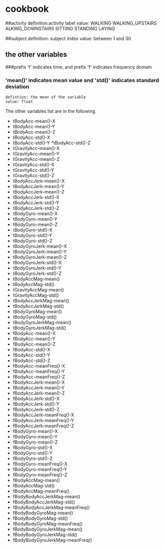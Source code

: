 # cookbook
##activity 
	definition:activity label
	value:	WALKING
	        WALKING_UPSTAIRS
            ALKING_DOWNSTAIRS
            SITTING
            STANDING
            LAYING

##subject
	definition: subject index
    value: between 1 and 30	

## the other variables
###prefix 't' indicates time, and prefix 'f' indicates frequency domain
### 'mean()' indicates  mean value and 'std()' indicates standard deviation
	defintion: the mean of the variable
	value: float 
The other variables list are in the following. 	
* tBodyAcc-mean()-X
* tBodyAcc-mean()-Y 
* tBodyAcc-mean()-Z 
* tBodyAcc-std()-X 
* tBodyAcc-std()-Y 
*tBodyAcc-std()-Z 
* tGravityAcc-mean()-X 
* tGravityAcc-mean()-Y 
* tGravityAcc-mean()-Z 
* tGravityAcc-std()-X 
* tGravityAcc-std()-Y 
* tGravityAcc-std()-Z 
* tBodyAccJerk-mean()-X 
* tBodyAccJerk-mean()-Y 
* tBodyAccJerk-mean()-Z 
* tBodyAccJerk-std()-X 
* tBodyAccJerk-std()-Y 
* tBodyAccJerk-std()-Z 
* tBodyGyro-mean()-X 
* tBodyGyro-mean()-Y 
* tBodyGyro-mean()-Z 
* tBodyGyro-std()-X 
* tBodyGyro-std()-Y 
* tBodyGyro-std()-Z 
* tBodyGyroJerk-mean()-X 
* tBodyGyroJerk-mean()-Y 
* tBodyGyroJerk-mean()-Z 
* tBodyGyroJerk-std()-X 
* tBodyGyroJerk-std()-Y 
* tBodyGyroJerk-std()-Z 
* tBodyAccMag-mean() 
* tBodyAccMag-std() 
* tGravityAccMag-mean() 
* tGravityAccMag-std() 
* tBodyAccJerkMag-mean() 
* tBodyAccJerkMag-std() 
* tBodyGyroMag-mean() 
* tBodyGyroMag-std() 
* tBodyGyroJerkMag-mean() 
* tBodyGyroJerkMag-std() 
* fBodyAcc-mean()-X 
* fBodyAcc-mean()-Y 
* fBodyAcc-mean()-Z 
* fBodyAcc-std()-X 
* fBodyAcc-std()-Y 
* fBodyAcc-std()-Z 
* fBodyAcc-meanFreq()-X 
* fBodyAcc-meanFreq()-Y 
* fBodyAcc-meanFreq()-Z 
* fBodyAccJerk-mean()-X 
* fBodyAccJerk-mean()-Y 
* fBodyAccJerk-mean()-Z 
* fBodyAccJerk-std()-X 
* fBodyAccJerk-std()-Y 
* fBodyAccJerk-std()-Z 
* fBodyAccJerk-meanFreq()-X 
* fBodyAccJerk-meanFreq()-Y 
* fBodyAccJerk-meanFreq()-Z 
* fBodyGyro-mean()-X 
* fBodyGyro-mean()-Y 
* fBodyGyro-mean()-Z 
* fBodyGyro-std()-X 
* fBodyGyro-std()-Y 
* fBodyGyro-std()-Z 
* fBodyGyro-meanFreq()-X 
* fBodyGyro-meanFreq()-Y 
* fBodyGyro-meanFreq()-Z 
* fBodyAccMag-mean() 
* fBodyAccMag-std() 
* fBodyAccMag-meanFreq() 
* fBodyBodyAccJerkMag-mean() 
* fBodyBodyAccJerkMag-std() 
* fBodyBodyAccJerkMag-meanFreq() 
* fBodyBodyGyroMag-mean() 
* fBodyBodyGyroMag-std() 
* fBodyBodyGyroMag-meanFreq() 
* fBodyBodyGyroJerkMag-mean() 
* fBodyBodyGyroJerkMag-std() 
* fBodyBodyGyroJerkMag-meanFreq()
